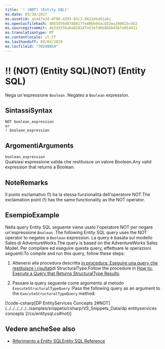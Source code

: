 ```yaml
---
title: '! (NOT) (Entity SQL)'
ms.date: 03/30/2017
ms.assetid: a1447a34-df06-4393-93c3-0612ebd41abc
ms.openlocfilehash: 4055d56d878b817fe88bb0dacb53ea39061bc4b2
ms.sourcegitcommit: 4e2d355baba82814fa53efd6b8bbb45bfe054d11
ms.translationtype: MT
ms.contentlocale: it-IT
ms.lasthandoff: 09/04/2019
ms.locfileid: "70249854"
---
```

# <a name="-not-entity-sql"></a><span data-ttu-id="995e6-103">!</span><span class="sxs-lookup"><span data-stu-id="995e6-103">!</span></span> <span data-ttu-id="995e6-104">(NOT) (Entity SQL)</span><span class="sxs-lookup"><span data-stu-id="995e6-104">(NOT) (Entity SQL)</span></span>
<span data-ttu-id="995e6-105">Nega un'espressione `Boolean` .</span><span class="sxs-lookup"><span data-stu-id="995e6-105">Negates a `Boolean` expression.</span></span>  
  
## <a name="syntax"></a><span data-ttu-id="995e6-106">Sintassi</span><span class="sxs-lookup"><span data-stu-id="995e6-106">Syntax</span></span>  
  
```  
NOT boolean_expression  
or  
! boolean_expression  
```  
  
## <a name="arguments"></a><span data-ttu-id="995e6-107">Argomenti</span><span class="sxs-lookup"><span data-stu-id="995e6-107">Arguments</span></span>  
 `boolean_expression`  
 <span data-ttu-id="995e6-108">Qualsiasi espressione valida che restituisce un valore Boolean.</span><span class="sxs-lookup"><span data-stu-id="995e6-108">Any valid expression that returns a Boolean.</span></span>  
  
## <a name="remarks"></a><span data-ttu-id="995e6-109">Note</span><span class="sxs-lookup"><span data-stu-id="995e6-109">Remarks</span></span>  
 <span data-ttu-id="995e6-110">Il punto esclamativo (!) ha la stessa funzionalità dell'operatore NOT.</span><span class="sxs-lookup"><span data-stu-id="995e6-110">The exclamation point (!) has the same functionality as the NOT operator.</span></span>  
  
## <a name="example"></a><span data-ttu-id="995e6-111">Esempio</span><span class="sxs-lookup"><span data-stu-id="995e6-111">Example</span></span>  
 <span data-ttu-id="995e6-112">Nella query Entity SQL seguente viene usato l'operatore NOT per negare un'espressione `Boolean` .</span><span class="sxs-lookup"><span data-stu-id="995e6-112">The following Entity SQL query uses the NOT operator to negates a `Boolean` expression.</span></span> <span data-ttu-id="995e6-113">La query è basata sul modello Sales di AdventureWorks.</span><span class="sxs-lookup"><span data-stu-id="995e6-113">The query is based on the AdventureWorks Sales Model.</span></span> <span data-ttu-id="995e6-114">Per compilare ed eseguire questa query, effettuare le operazioni seguenti:</span><span class="sxs-lookup"><span data-stu-id="995e6-114">To compile and run this query, follow these steps:</span></span>  
  
1. <span data-ttu-id="995e6-115">Attenersi alla procedura descritta [in procedura: Eseguire una query che restituisce i risultati](../how-to-execute-a-query-that-returns-structuraltype-results.md)di StructuralType.</span><span class="sxs-lookup"><span data-stu-id="995e6-115">Follow the procedure in [How to: Execute a Query that Returns StructuralType Results](../how-to-execute-a-query-that-returns-structuraltype-results.md).</span></span>  
  
2. <span data-ttu-id="995e6-116">Passare la query seguente come argomento al metodo `ExecuteStructuralTypeQuery` :</span><span class="sxs-lookup"><span data-stu-id="995e6-116">Pass the following query as an argument to the `ExecuteStructuralTypeQuery` method:</span></span>  
  
 [!code-csharp[DP EntityServices Concepts 2#NOT](../../../../../../samples/snippets/csharp/VS_Snippets_Data/dp entityservices concepts 2/cs/entitysql.cs#not)]  
  
## <a name="see-also"></a><span data-ttu-id="995e6-117">Vedere anche</span><span class="sxs-lookup"><span data-stu-id="995e6-117">See also</span></span>

- [<span data-ttu-id="995e6-118">Riferimento a Entity SQL</span><span class="sxs-lookup"><span data-stu-id="995e6-118">Entity SQL Reference</span></span>](entity-sql-reference.md)
